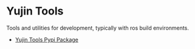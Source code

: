 Yujin Tools
===========

Tools and utilities for development, typically with ros build environments.

* [Yujin Tools Pypi Package](https://github.com/yujinrobot/yujin_tools/blob/master/pip/yujin_tools/README.md)
